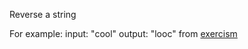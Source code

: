 Reverse a string

For example: input: "cool" output: "looc" from [exercism](https://exercism.io/my/solutions/537407f947a449e49f51135c74e786c1)
